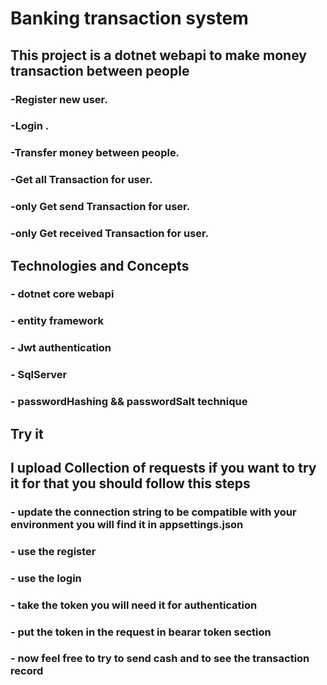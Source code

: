 # Banking transaction system 
## This project is a dotnet webapi to make money transaction between people

### -Register new user.
### -Login .  
### -Transfer money between people.
### -Get all Transaction for user.
### -only Get send Transaction for user.
### -only Get received Transaction for user.

## Technologies and Concepts

### - dotnet core webapi
### - entity framework
### - Jwt authentication
### - SqlServer
### - passwordHashing && passwordSalt technique


## Try it 

## I upload Collection of requests if you want to try it for that you should follow this steps

### - update the connection string to be compatible with your environment you will find it in appsettings.json
### - use the register 
### - use the login 
### - take the token you will need it for authentication 
### - put the token in the request in bearar token section 
### - now feel free to try to send cash and to see the transaction record





